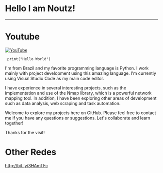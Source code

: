 # Hello I am Noutz!
___________________________________________________________________________________________________________________________________________

# Youtube
[![YouTube](https://i.im.ge/2023/06/08/hBSCFJ.1384060.png)](https://www.youtube.com/@NoutzChill/)

``` print("Hello World")```

I'm from Brazil and my favorite programming language is Python. I work mainly with project development using this amazing language. I'm currently using Visual Studio Code as my main code editor.

I have experience in several interesting projects, such as the implementation and use of the Nmap library, which is a powerful network mapping tool. In addition, I have been exploring other areas of development such as data analysis, web scraping and task automation.

Welcome to explore my projects here on GitHub. Please feel free to contact me if you have any questions or suggestions. Let's collaborate and learn together!

Thanks for the visit!


# Other Redes
http://bit.ly/3HAmTFc

